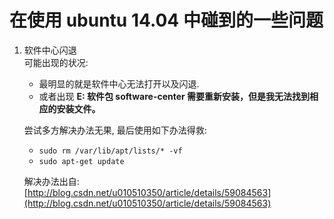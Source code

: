 在使用 ubuntu 14.04 中碰到的一些问题  
=  

1. 软件中心闪退  
   可能出现的状况:  
   * 最明显的就是软件中心无法打开以及闪退.  
   * 或者出现  **E: 软件包 software-center 需要重新安装，但是我无法找到相应的安装文件。**  

   尝试多方解决办法无果, 最后使用如下办法得救:  
   * `sudo rm /var/lib/apt/lists/* -vf`  
   * `sudo apt-get update`  
   
   解决办法出自: [http://blog.csdn.net/u010510350/article/details/59084563](http://blog.csdn.net/u010510350/article/details/59084563)  